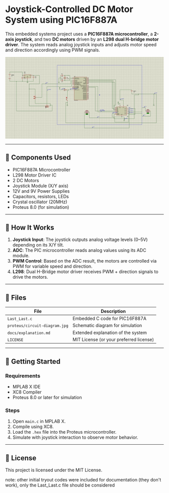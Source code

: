 # Joystick-Controlled DC Motor System using PIC16F887A

This embedded systems project uses a **PIC16F887A microcontroller**, a **2-axis joystick**, and two **DC motors** driven by an **L298 dual H-bridge motor driver**. The system reads analog joystick inputs and adjusts motor speed and direction accordingly using PWM signals.

![Circuit Diagram](./proteus/circuit-diagram.jpg)

---

## 🔧 Components Used

- PIC16F887A Microcontroller
- L298 Motor Driver IC
- 2 DC Motors
- Joystick Module (X/Y axis)
- 12V and 9V Power Supplies
- Capacitors, resistors, LEDs
- Crystal oscillator (20MHz)
- Proteus 8.0 (for simulation)

---

## 🧠 How It Works

1. **Joystick Input**: The joystick outputs analog voltage levels (0–5V) depending on its X/Y tilt.
2. **ADC**: The PIC microcontroller reads analog values using its ADC module.
3. **PWM Control**: Based on the ADC result, the motors are controlled via PWM for variable speed and direction.
4. **L298**: Dual H-Bridge motor driver receives PWM + direction signals to drive the motors.

---

## 📂 Files

| File | Description |
|------|-------------|
| `Last_Last.c` | Embedded C code for PIC16F887A |
| `proteus/circuit-diagram.jpg` | Schematic diagram for simulation |
| `docs/explanation.md` | Extended explanation of the system |
| `LICENSE` | MIT License (or your preferred license) |

---

## 🚀 Getting Started

### Requirements

- MPLAB X IDE
- XC8 Compiler
- Proteus 8.0 or later for simulation

### Steps

1. Open `main.c` in MPLAB X.
2. Compile using XC8.
3. Load the `.hex` file into the Proteus microcontroller.
4. Simulate with joystick interaction to observe motor behavior.

---

## 📜 License

This project is licensed under the MIT License.

note: other initial tryout codes were included for documentation (they don't work), only the Last_Last.c file should be considered  
